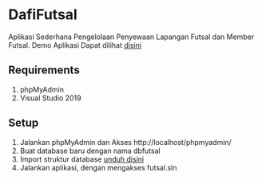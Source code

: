 # DafiFutsal
Aplikasi Sederhana Pengelolaan Penyewaan Lapangan Futsal dan Member Futsal. Demo Aplikasi Dapat dilihat <a href="https://youtu.be/CvO2IowWupw"> disini</a>

<h2>Requirements</h2>
<ol>
  <li>phpMyAdmin</li>
  <li>Visual Studio 2019</li>
</ol>

<h2>Setup</h2>
<ol>
<li>Jalankan phpMyAdmin dan Akses http://localhost/phpmyadmin/</li>
   <li>Buat database baru dengan nama dbfutsal</li>
   <li>Import struktur database <a href="https://raw.githubusercontent.com/mfebrindafian/DafiFutsal/master/dbfutsal.sql">unduh disini</a>
    <li>Jalankan aplikasi, dengan mengakses futsal.sln </li>
</li>
</ol>


